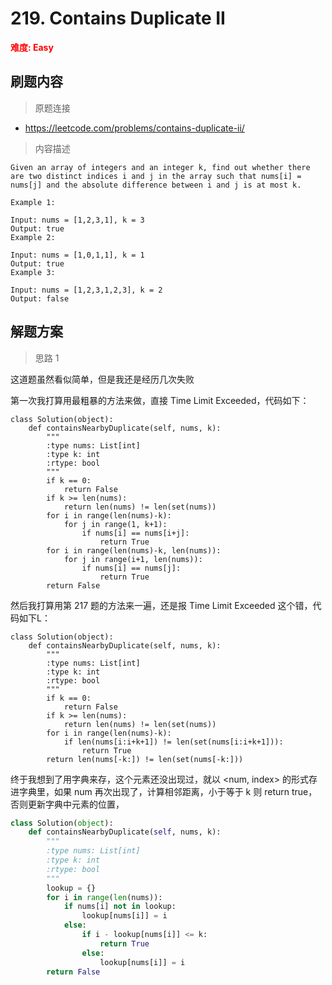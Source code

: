 #  219. Contains Duplicate II

**<font color=red>难度: Easy</font>**

## 刷题内容

> 原题连接

* https://leetcode.com/problems/contains-duplicate-ii/

> 内容描述

```
Given an array of integers and an integer k, find out whether there are two distinct indices i and j in the array such that nums[i] = nums[j] and the absolute difference between i and j is at most k.

Example 1:

Input: nums = [1,2,3,1], k = 3
Output: true
Example 2:

Input: nums = [1,0,1,1], k = 1
Output: true
Example 3:

Input: nums = [1,2,3,1,2,3], k = 2
Output: false
```

## 解题方案

> 思路 1


这道题虽然看似简单，但是我还是经历几次失败

第一次我打算用最粗暴的方法来做，直接  Time Limit Exceeded，代码如下：
```
class Solution(object):
    def containsNearbyDuplicate(self, nums, k):
        """
        :type nums: List[int]
        :type k: int
        :rtype: bool
        """
        if k == 0:
            return False
        if k >= len(nums):
            return len(nums) != len(set(nums))
        for i in range(len(nums)-k):
            for j in range(1, k+1):
                if nums[i] == nums[i+j]:
                    return True
        for i in range(len(nums)-k, len(nums)):
            for j in range(i+1, len(nums)):
                if nums[i] == nums[j]:
                    return True
        return False
```
然后我打算用第 217 题的方法来一遍，还是报  Time Limit Exceeded  这个错，代码如下L：
```
class Solution(object):
    def containsNearbyDuplicate(self, nums, k):
        """
        :type nums: List[int]
        :type k: int
        :rtype: bool
        """
        if k == 0:
            return False
        if k >= len(nums):
            return len(nums) != len(set(nums))
        for i in range(len(nums)-k):
            if len(nums[i:i+k+1]) != len(set(nums[i:i+k+1])):
                return True
        return len(nums[-k:]) != len(set(nums[-k:]))
```

终于我想到了用字典来存，这个元素还没出现过，就以 <num, index> 的形式存进字典里，如果 num 再次出现了，计算相邻距离，小于等于 k 则 return true，否则更新字典中元素的位置，


```python
class Solution(object):
    def containsNearbyDuplicate(self, nums, k):
        """
        :type nums: List[int]
        :type k: int
        :rtype: bool
        """
        lookup = {}
        for i in range(len(nums)):
            if nums[i] not in lookup:
                lookup[nums[i]] = i
            else:
                if i - lookup[nums[i]] <= k:
                    return True
                else:
                    lookup[nums[i]] = i
        return False
```
